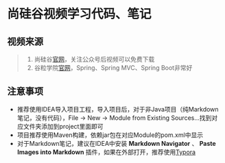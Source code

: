 # 尚硅谷视频学习代码、笔记

## 视频来源
> 1. 尚硅谷[官网](http://www.atguigu.com/)，关注公众号后视频可以免费下载
> 2. 谷粒学院[官网](http://www.gulixueyuan.com/)，Spring、Spring MVC、Spring Boot非常好


## 注意事项

- 推荐使用IDEA导入项目工程，导入项目后，对于非Java项目（纯Markdown笔记，没有代码），File -> New -> Module from Existing Sources...找到对应文件夹添加到project里面即可
- 项目推荐使用Maven构建，依赖jar包在对应Module的pom.xml中显示
- 对于Markdown笔记，建议在IDEA中安装 **Markdown Navigator** 、 **Paste Images into Markdown** 插件，如果在外部打开，推荐使用[Typora](https://www.typora.io/)
